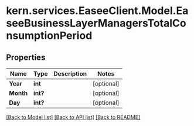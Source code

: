 # kern.services.EaseeClient.Model.EaseeBusinessLayerManagersTotalConsumptionPeriod

## Properties

Name | Type | Description | Notes
------------ | ------------- | ------------- | -------------
**Year** | **int** |  | [optional] 
**Month** | **int?** |  | [optional] 
**Day** | **int?** |  | [optional] 

[[Back to Model list]](../README.md#documentation-for-models) [[Back to API list]](../README.md#documentation-for-api-endpoints) [[Back to README]](../README.md)

